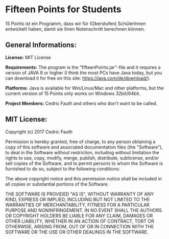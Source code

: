 # Fifteen Points for Students
15 Points ist ein Programm, dass wir für (Oberstufen) SchülerInnen entwickelt haben, damit sie ihren Notenschnitt berechnen können.


## General Informations:

__License:__ MIT License

__Requirements:__ The program is the "fifteenPoints.jar"-file and it requires a version of JAVA 8 or higher (I think the most PCs have                      Java today, but you can download it for free on this site: https://java.com/de/download/).

__Platforms:__ Java is available for Win/Linux/Mac and other platforms, but the current version of 15 Points only works on Windows 32bit/64bit.

__Project Members:__ Cedric Fauth and others who don't want to be called.


## MIT License:

Copyright (c) 2017 Cedric Fauth

Permission is hereby granted, free of charge, to any person obtaining a copy of this software and associated documentation files (the "Software"), to deal in the Software without restriction, including without limitation the rights to use, copy, modify, merge, publish, distribute, sublicense, and/or sell copies of the Software, and to permit persons to whom the Software is furnished to do so, subject to the following conditions:

The above copyright notice and this permission notice shall be included in all copies or substantial portions of the Software.

THE SOFTWARE IS PROVIDED "AS IS", WITHOUT WARRANTY OF ANY KIND, EXPRESS OR IMPLIED, INCLUDING BUT NOT LIMITED TO THE WARRANTIES OF MERCHANTABILITY, FITNESS FOR A PARTICULAR PURPOSE AND NONINFRINGEMENT. IN NO EVENT SHALL THE AUTHORS OR COPYRIGHT HOLDERS BE LIABLE FOR ANY CLAIM, DAMAGES OR OTHER LIABILITY, WHETHER IN AN ACTION OF CONTRACT, TORT OR OTHERWISE, ARISING FROM, OUT OF OR IN CONNECTION WITH THE SOFTWARE OR THE USE OR OTHER DEALINGS IN THE SOFTWARE.
